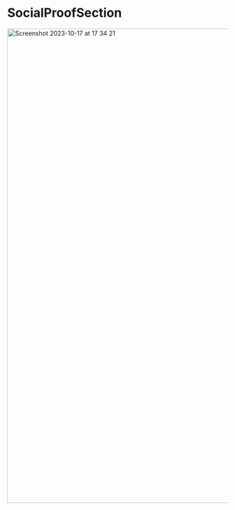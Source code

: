 # SocialProofSection

<img width="1082" alt="Screenshot 2023-10-17 at 17 34 21" src="https://github.com/mbd89/SocialProofSection/assets/87713231/17442860-7d4d-4130-a4bb-0726d6821922">
